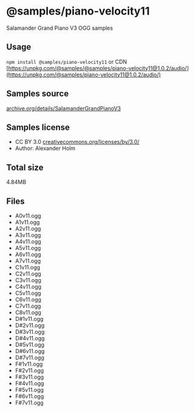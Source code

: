 # @samples/piano-velocity11

Salamander Grand Piano V3 OGG samples

## Usage

`npm install @samples/piano-velocity11` or CDN [https://unpkg.com/@samples/@samples/piano-velocity11@1.0.2/audio/](https://unpkg.com/@samples/piano-velocity11@1.0.2/audio/)

## Samples source

[archive.org/details/SalamanderGrandPianoV3](https://archive.org/details/SalamanderGrandPianoV3)

## Samples license

- CC BY 3.0 [creativecommons.org/licenses/by/3.0/](http://creativecommons.org/licenses/by/3.0/)
- Author: Alexander Holm 

## Total size

4.84MB

## Files

- A0v11.ogg
- A1v11.ogg
- A2v11.ogg
- A3v11.ogg
- A4v11.ogg
- A5v11.ogg
- A6v11.ogg
- A7v11.ogg
- C1v11.ogg
- C2v11.ogg
- C3v11.ogg
- C4v11.ogg
- C5v11.ogg
- C6v11.ogg
- C7v11.ogg
- C8v11.ogg
- D#1v11.ogg
- D#2v11.ogg
- D#3v11.ogg
- D#4v11.ogg
- D#5v11.ogg
- D#6v11.ogg
- D#7v11.ogg
- F#1v11.ogg
- F#2v11.ogg
- F#3v11.ogg
- F#4v11.ogg
- F#5v11.ogg
- F#6v11.ogg
- F#7v11.ogg